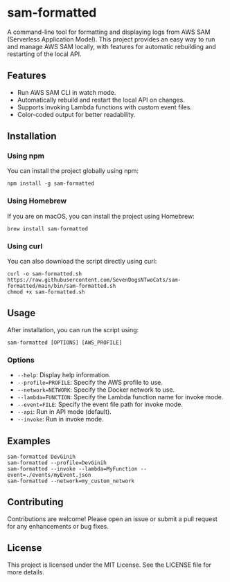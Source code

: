 # sam-formatted
A command-line tool for formatting and displaying logs from AWS SAM (Serverless Application Model). This project provides an easy way to run and manage AWS SAM locally, with features for automatic rebuilding and restarting of the local API.

## Features
- Run AWS SAM CLI in watch mode.
- Automatically rebuild and restart the local API on changes.
- Supports invoking Lambda functions with custom event files.
- Color-coded output for better readability.

## Installation

### Using npm
You can install the project globally using npm:
```
npm install -g sam-formatted
```

### Using Homebrew
If you are on macOS, you can install the project using Homebrew:
```
brew install sam-formatted
```

### Using curl
You can also download the script directly using curl:
```
curl -o sam-formatted.sh https://raw.githubusercontent.com/SevenDogsNTwoCats/sam-formatted/main/bin/sam-formatted.sh
chmod +x sam-formatted.sh
```

## Usage
After installation, you can run the script using:
```
sam-formatted [OPTIONS] [AWS_PROFILE]
```

### Options
- `--help`: Display help information.
- `--profile=PROFILE`: Specify the AWS profile to use.
- `--network=NETWORK`: Specify the Docker network to use.
- `--lambda=FUNCTION`: Specify the Lambda function name for invoke mode.
- `--event=FILE`: Specify the event file path for invoke mode.
- `--api`: Run in API mode (default).
- `--invoke`: Run in invoke mode.

## Examples
```
sam-formatted DevGinih
sam-formatted --profile=DevGinih
sam-formatted --invoke --lambda=MyFunction --event=./events/myEvent.json
sam-formatted --network=my_custom_network
```

## Contributing
Contributions are welcome! Please open an issue or submit a pull request for any enhancements or bug fixes.

## License
This project is licensed under the MIT License. See the LICENSE file for more details.